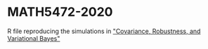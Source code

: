 # MATH5472-2020

R file reproducing the simulations in ["Covariance, Robustness, and Variational Bayes"](https://jmlr.org/papers/volume19/17-670/17-670.pdf)
